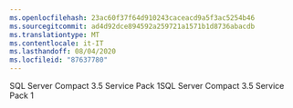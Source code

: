 ```yaml
---
ms.openlocfilehash: 23ac60f37f64d910243caceacd9a5f3ac5254b46
ms.sourcegitcommit: ad4d92dce894592a259721a1571b1d8736abacdb
ms.translationtype: MT
ms.contentlocale: it-IT
ms.lasthandoff: 08/04/2020
ms.locfileid: "87637780"
---
```

<span data-ttu-id="8d637-101">SQL Server Compact 3.5 Service Pack 1</span><span class="sxs-lookup"><span data-stu-id="8d637-101">SQL Server Compact 3.5 Service Pack 1</span></span>
